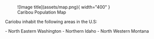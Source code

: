 <figure markdown="span">
  ![Image title](assets/map.png){ width="400" }
  <figcaption>Caribou Population Map</figcaption>
</figure>

<p>Cariobu inhabit the following areas in the U.S:</p>
- North Eastern Washington
- Northern Idaho
- North Western Montana



